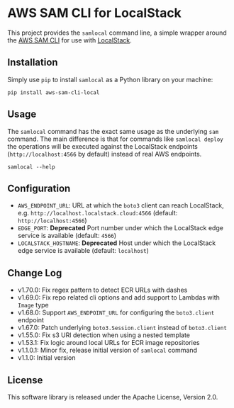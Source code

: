 # AWS SAM CLI for LocalStack

This project provides the `samlocal` command line, a simple wrapper around the [AWS SAM CLI](https://github.com/aws/aws-sam-cli) for use with [LocalStack](https://github.com/localstack/localstack).

## Installation

Simply use `pip` to install `samlocal` as a Python library on your machine:

```
pip install aws-sam-cli-local
```

## Usage

The `samlocal` command has the exact same usage as the underlying `sam` command. The main difference is that for commands like `samlocal deploy` the operations will be executed against the LocalStack endpoints (`http://localhost:4566` by default) instead of real AWS endpoints.

```
samlocal --help
```

## Configuration

* `AWS_ENDPOINT_URL`: URL at which the `boto3` client can reach LocalStack, e.g. `http://localhost.localstack.cloud:4566` (default: `http://localhost:4566`)
* `EDGE_PORT`: **Deprecated** Port number under which the LocalStack edge service is available (default: `4566`)
* `LOCALSTACK_HOSTNAME`: **Deprecated** Host under which the LocalStack edge service is available (default: `localhost`)

## Change Log

* v1.70.0: Fix regex pattern to detect ECR URLs with dashes
* v1.69.0: Fix repo related cli options and add support to Lambdas with `Image` type
* v1.68.0: Support `AWS_ENDPOINT_URL` for configuring the `boto3.client` endpoint
* v1.67.0: Patch underlying `boto3.Session.client` instead of `boto3.client`
* v1.55.0: Fix s3 URl detection when using a nested template
* v1.53.1: Fix logic around local URLs for ECR image repositories
* v1.1.0.1: Minor fix, release initial version of `samlocal` command
* v1.1.0: Initial version

## License

This software library is released under the Apache License, Version 2.0.
